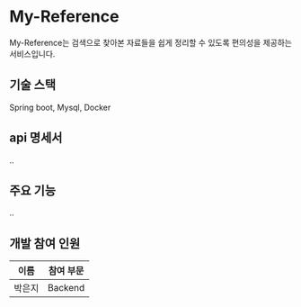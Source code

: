 # My-Reference

My-Reference는 검색으로 찾아본 자료들을 쉽게 정리할 수 있도록 편의성을 제공하는 서비스입니다.

## 기술 스택

Spring boot, Mysql, Docker

## api 명세서

..

## 주요 기능

..

## 개발 참여 인원

  | **이름** | **참여 부문** |
  | -------- | ------|
  | 박은지 | Backend |
  
